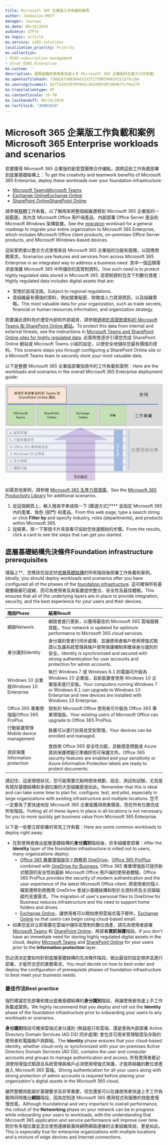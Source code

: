 ```yaml
---
title: Microsoft 365 企業版工作負載和案例
author: JoeDavies-MSFT
manager: laurawi
ms.date: 08/15/2019
audience: ITPro
ms.topic: article
ms.service: o365-solutions
localization_priority: Priority
ms.collection:
- M365-subscription-management
- Strat_O365_Enterprise
ms.custom: ''
description: 讓貴組織的使用者快速上手 Microsoft 365 企業版的生產力工作負載。
ms.openlocfilehash: 730826f388364d1232f1750059002d111279c1be
ms.sourcegitcommit: 91ff1d4339f0f043c2b43997d87d84677c79e279
ms.translationtype: HT
ms.contentlocale: zh-TW
ms.lasthandoff: 09/14/2019
ms.locfileid: "36981934"
---
```

# <a name="microsoft-365-enterprise-workloads-and-scenarios"></a><span data-ttu-id="f9bf8-103">Microsoft 365 企業版工作負載和案例</span><span class="sxs-lookup"><span data-stu-id="f9bf8-103">Microsoft 365 Enterprise workloads and scenarios</span></span>

<span data-ttu-id="f9bf8-104">若要獲得 Microsoft 365 企業版的創意暨團隊合作優點，請將這些工作負載部署到底層基礎結構上：</span><span class="sxs-lookup"><span data-stu-id="f9bf8-104">To get the creativity and teamwork benefits of Microsoft 365 Enterprise, deploy these workloads over your foundation infrastructure:</span></span>

- [<span data-ttu-id="f9bf8-105">Microsoft Teams</span><span class="sxs-lookup"><span data-stu-id="f9bf8-105">Microsoft Teams</span></span>](teams-workload.md)
- [<span data-ttu-id="f9bf8-106">Exchange Online</span><span class="sxs-lookup"><span data-stu-id="f9bf8-106">Exchange Online</span></span>](exchangeonline-workload.md)
- [<span data-ttu-id="f9bf8-107">SharePoint Online</span><span class="sxs-lookup"><span data-stu-id="f9bf8-107">SharePoint Online</span></span>](sharepoint-online-onedrive-workload.md)

<span data-ttu-id="f9bf8-108">請參閱[移轉](migration-microsoft-365-enterprise-workload.md)工作負載，以了解用來將整個組織遷移到 Microsoft 365 企業版的一般藍圖，其內含 Microsoft Office 用戶端產品、內部部署 Office Server 產品和 Microsoft Windows 架構裝置。</span><span class="sxs-lookup"><span data-stu-id="f9bf8-108">See the [migration](migration-microsoft-365-enterprise-workload.md) workload for a general roadmap to migrate your entire organization to Microsoft 365 Enterprise, which includes Microsoft Office client products, on-premises Office Server products, and Microsoft Windows-based devices.</span></span>

<span data-ttu-id="f9bf8-109">這些案例會以整合方式使用來自 Microsoft 365 企業版的功能和服務，以因應商務需求。</span><span class="sxs-lookup"><span data-stu-id="f9bf8-109">Scenarios use features and services from across Microsoft 365 Enterprise in an integrated way to address a business need.</span></span> <span data-ttu-id="f9bf8-110">其中一個這類需求是保護 Microsoft 365 中所儲存的高管制資料。</span><span class="sxs-lookup"><span data-stu-id="f9bf8-110">One such need is to protect highly regulated data stored in Microsoft 365.</span></span> <span data-ttu-id="f9bf8-111">高管制資料包含下列數位資產：</span><span class="sxs-lookup"><span data-stu-id="f9bf8-111">Highly regulated data includes digital assets that are:</span></span>

- <span data-ttu-id="f9bf8-112">受限於區域法規。</span><span class="sxs-lookup"><span data-stu-id="f9bf8-112">Subject to regional regulations.</span></span>
- <span data-ttu-id="f9bf8-113">貴組織最有價值的資料，例如營業秘密、財務或人力資源資訊，以及組織策略。</span><span class="sxs-lookup"><span data-stu-id="f9bf8-113">The most valuable data for your organization, such as trade secrets, financial or human resources information, and organization strategy.</span></span>

<span data-ttu-id="f9bf8-114">若要讓此資料免於遭受內部和外部威脅，請參閱[適用於高管制資料的 Microsoft Teams 和 SharePoint Online 網站](teams-sharepoint-online-sites-highly-regulated-data.md)。</span><span class="sxs-lookup"><span data-stu-id="f9bf8-114">To protect this data from internal and external threats, see the instructions in [Microsoft Teams and SharePoint Online sites for highly regulated data](teams-sharepoint-online-sites-highly-regulated-data.md).</span></span> <span data-ttu-id="f9bf8-115">此案例會逐步引導您完成 SharePoint Online 網站或 Microsoft Teams 小組的設定，以便安全地儲存您最有價值的資料。</span><span class="sxs-lookup"><span data-stu-id="f9bf8-115">This scenario steps you through configuring a SharePoint Online site or a Microsoft Teams team to securely store your most valuable data.</span></span>

<span data-ttu-id="f9bf8-116">以下是整體 Microsoft 365 企業版部署指南中的工作負載和案例：</span><span class="sxs-lookup"><span data-stu-id="f9bf8-116">Here are the workloads and scenarios in the overall Microsoft 365 Enterprise deployment guide:</span></span>

![](./media/deploy-workloads/m365-deploy-content-arch-workloads.png)

<span data-ttu-id="f9bf8-117">如需其他案例，請參閱 [Microsoft 365 生產力資源庫](https://www.microsoft.com/microsoft-365/success/)。</span><span class="sxs-lookup"><span data-stu-id="f9bf8-117">See the [Microsoft 365 Productivity Library](https://www.microsoft.com/microsoft-365/success/) for additional scenarios.</span></span> 

1. <span data-ttu-id="f9bf8-118">從這個網頁上，輸入搜尋字串或按一下 [篩選方式]\*\*\*\* 並指定 Microsoft 365 內的產業、角色 (部門) 和產品。</span><span class="sxs-lookup"><span data-stu-id="f9bf8-118">From this web page, type a search string or click **Filter by** and specify industry, roles (departments), and products within Microsoft 365.</span></span>
2. <span data-ttu-id="f9bf8-119">從結果，按一下某個卡片來查看可協助您快速開始的步驟。</span><span class="sxs-lookup"><span data-stu-id="f9bf8-119">From the results, click a card to see the steps that can get you started.</span></span>

## <a name="foundation-infrastructure-prerequisites"></a><span data-ttu-id="f9bf8-120">底層基礎結構先決條件</span><span class="sxs-lookup"><span data-stu-id="f9bf8-120">Foundation infrastructure prerequisites</span></span>

<span data-ttu-id="f9bf8-121">理論上\*\*，您應該在設定好[底層基礎結構](deploy-foundation-infrastructure.md)的所有階段後部署工作負載和案例。</span><span class="sxs-lookup"><span data-stu-id="f9bf8-121">*Ideally*, you should deploy workloads and scenarios after you have configured all of the phases of the [foundation infrastructure](deploy-foundation-infrastructure.md).</span></span> <span data-ttu-id="f9bf8-122">這可確保所有基礎層級都已就緒，而可為使用者及其裝置提供整合、安全性及最佳體驗。</span><span class="sxs-lookup"><span data-stu-id="f9bf8-122">This ensures that all of the underlying layers are in place to provide integration, security, and the best experience for your users and their devices.</span></span>

| <span data-ttu-id="f9bf8-123">階段</span><span class="sxs-lookup"><span data-stu-id="f9bf8-123">Phase</span></span> | <span data-ttu-id="f9bf8-124">結果</span><span class="sxs-lookup"><span data-stu-id="f9bf8-124">Result</span></span> |
|:-------|:-----|
| <span data-ttu-id="f9bf8-125">網路</span><span class="sxs-lookup"><span data-stu-id="f9bf8-125">Network</span></span> | <span data-ttu-id="f9bf8-126">網路會進行更新，以獲得最佳的 Microsoft 365 雲端服務效能。</span><span class="sxs-lookup"><span data-stu-id="f9bf8-126">Your network is updated for optimum performance to Microsoft 365 cloud services.</span></span> |
| <span data-ttu-id="f9bf8-127">身分識別</span><span class="sxs-lookup"><span data-stu-id="f9bf8-127">Identity</span></span> | <span data-ttu-id="f9bf8-128">身分識別會進行同步處理，並讓使用者帳戶使用增強式驗證以及讓系統管理員帳戶使用保護機制來確保身分識別的安全。</span><span class="sxs-lookup"><span data-stu-id="f9bf8-128">Identity is synchronized and secured with strong authentication for user accounts and protection for admin accounts.</span></span> |
| <span data-ttu-id="f9bf8-129">Windows 10 企業版</span><span class="sxs-lookup"><span data-stu-id="f9bf8-129">Windows 10 Enterprise</span></span> | <span data-ttu-id="f9bf8-130">執行 Windows 7 或 Windows 8.1 的電腦可升級為 Windows 10 企業版，且新裝置會使用 Windows 10 企業版來進行安裝。</span><span class="sxs-lookup"><span data-stu-id="f9bf8-130">Your computers running Windows 7 or Windows 8.1 can upgrade to Windows 10 Enterprise and new devices are installed with Windows 10 Enterprise.</span></span> |
| <span data-ttu-id="f9bf8-131">Office 365 專業增強版</span><span class="sxs-lookup"><span data-stu-id="f9bf8-131">Office 365 ProPlus</span></span> | <span data-ttu-id="f9bf8-132">現有的 Microsoft Office 使用者可升級為 Office 365 專業增強版。</span><span class="sxs-lookup"><span data-stu-id="f9bf8-132">Your existing users of Microsoft Office can upgrade to Office 365 ProPlus.</span></span> |
| <span data-ttu-id="f9bf8-133">行動裝置管理</span><span class="sxs-lookup"><span data-stu-id="f9bf8-133">Mobile device management</span></span> | <span data-ttu-id="f9bf8-134">裝置可以進行註冊並受到管理。</span><span class="sxs-lookup"><span data-stu-id="f9bf8-134">Your devices can be enrolled and managed.</span></span> |
| <span data-ttu-id="f9bf8-135">資訊保護</span><span class="sxs-lookup"><span data-stu-id="f9bf8-135">Information protection</span></span> | <span data-ttu-id="f9bf8-136">會啟用 Office 365 安全性功能，且敏感度標籤或 Azure 資訊保護標籤已準備好而可保護文件。</span><span class="sxs-lookup"><span data-stu-id="f9bf8-136">Office 365 security features are enabled and your sensitivity or Azure Information Protection labels are ready to protect documents.</span></span> |

<span data-ttu-id="f9bf8-137">請記住，這是理想狀況，您可能需要花點時間來規劃、設定、測試和試驗，尤其是有既存基礎結構和多個位置的大型組織更是如此。</span><span class="sxs-lookup"><span data-stu-id="f9bf8-137">Remember that this is ideal and can take some time to plan for, configure, test, and pilot, especially in large organizations with existing infrastructure and multiple locations.</span></span> <span data-ttu-id="f9bf8-138">您不一定要為了更快速地從 Microsoft 365 企業版獲得商業價值，而在所有位置完成所有階段。</span><span class="sxs-lookup"><span data-stu-id="f9bf8-138">Putting all of these layers in place in all locations is not necessary for you to more quickly get business value from Microsoft 365 Enterprise.</span></span> 

<span data-ttu-id="f9bf8-139">以下是一些要立即部署的常見工作負載：</span><span class="sxs-lookup"><span data-stu-id="f9bf8-139">Here are some common workloads to deploy right away:</span></span> 

- <span data-ttu-id="f9bf8-140">在對使用者推出底層基礎結構的**身分識別**階段後，許多組織會部署：</span><span class="sxs-lookup"><span data-stu-id="f9bf8-140">After the **Identity** layer of the foundation infrastructure is rolled out to users, many organizations deploy:</span></span>
  - <span data-ttu-id="f9bf8-141">[Office 365 專業增強版](office365proplus-infrastructure.md)加上[商務用 OneDrive](https://docs.microsoft.com/onedrive/plan-onedrive-enterprise)。</span><span class="sxs-lookup"><span data-stu-id="f9bf8-141">[Office 365 ProPlus](office365proplus-infrastructure.md) combined with [OneDrive for Business](https://docs.microsoft.com/onedrive/plan-onedrive-enterprise).</span></span> <span data-ttu-id="f9bf8-142">Office 365 專業增強版可提供新式驗證的安全性和最新 Microsoft Office 用戶端的使用者體驗。</span><span class="sxs-lookup"><span data-stu-id="f9bf8-142">Office 365 ProPlus provides the security of modern authentication and the user experience of the latest Microsoft Office client.</span></span> <span data-ttu-id="f9bf8-143">將使用者的個人檔案遷移到商務用 OneDrive 會減少基礎結構和對於主資料夾及主目錄磁碟的支援需求。</span><span class="sxs-lookup"><span data-stu-id="f9bf8-143">The migration of user's personal files to OneDrive for Business reduces infrastructure and the need to support home folders and drives.</span></span>
  - <span data-ttu-id="f9bf8-144">[Exchange Online](exchangeonline-workload.md)，讓使用者可以開始使用雲端式電子郵件。</span><span class="sxs-lookup"><span data-stu-id="f9bf8-144">[Exchange Online](exchangeonline-workload.md) so that users can begin using cloud-based email.</span></span>
- <span data-ttu-id="f9bf8-145">如果您並非立即需要在雲端中儲存高管制的數位資產，請先為使用者部署 [Microsoft Teams](teams-workload.md) 和 [SharePoint Online](sharepoint-online-onedrive-workload.md)，再部署**資訊保護**階段。</span><span class="sxs-lookup"><span data-stu-id="f9bf8-145">If you don't have an immediate need for storing highly regulated digital assets in the cloud, deploy [Microsoft Teams](teams-workload.md) and [SharePoint Online](sharepoint-online-onedrive-workload.md) for your users prior to the **Information protection** layer.</span></span>

<span data-ttu-id="f9bf8-146">您必須決定要如何針對底層基礎結構的先決條件階段，做出最佳的設定順序並進行部署，才能符合您的業務需求。</span><span class="sxs-lookup"><span data-stu-id="f9bf8-146">You must decide on how to best order and deploy the configuration of prerequisite phases of foundation infrastructure to best meet your business needs.</span></span>

### <a name="best-practice"></a><span data-ttu-id="f9bf8-147">最佳作法</span><span class="sxs-lookup"><span data-stu-id="f9bf8-147">Best practice</span></span>

<span data-ttu-id="f9bf8-148">強烈建議您先部署和推出底層基礎結構的**身分識別**階段，再讓使用者快速上手工作負載或案例。</span><span class="sxs-lookup"><span data-stu-id="f9bf8-148">We highly recommend that you deploy and roll out the **Identity** phase of the foundation infrastructure prior to onboarding your users to any workloads or scenarios.</span></span>

<span data-ttu-id="f9bf8-149">**身分識別**階段可確保雲端式身分識別 (無論是只有雲端，還是會與內部部署 Active Directory Domain Services (AD DS) 同步處理) 會包含可用來管理驗證及存取的使用者和電腦帳戶與群組。</span><span class="sxs-lookup"><span data-stu-id="f9bf8-149">The **Identity** phase ensures that your cloud-based identity, whether cloud-only or synchronized with your on-premises Active Directory Domain Services (AD DS), contains the user and computer accounts and groups to manage authentication and access.</span></span> <span data-ttu-id="f9bf8-150">所有使用者都必須使用增強式驗證且系統管理員帳戶必須使用增強式保護，才能將組織的數位資產放入 Microsoft 365 雲端。</span><span class="sxs-lookup"><span data-stu-id="f9bf8-150">Strong authentication for all your users along with strong protection of admin accounts is required before placing your organization's digital assets in the Microsoft 365 cloud.</span></span>

<span data-ttu-id="f9bf8-151">雖然整體效能屬於基礎要求且非常重要，但您還是可以在讓使用者快速上手工作負載時同時推出**網路**階段，因為您知道 Microsoft 365 應用程式和服務的效能會慢慢改善。</span><span class="sxs-lookup"><span data-stu-id="f9bf8-151">Although foundational and very important to overall performance, the rollout of the **Networking** phase on your network can be in progress while onboarding your users to workloads, with the understanding that Microsoft 365 application and service performance will improve over time.</span></span> <span data-ttu-id="f9bf8-152">對於有多個位置並混合使用邊緣裝置與網際網路連線的企業組織來說，更是如此。</span><span class="sxs-lookup"><span data-stu-id="f9bf8-152">This is especially true for enterprise organizations with multiple locations and a mixture of edge devices and Internet connections.</span></span>

